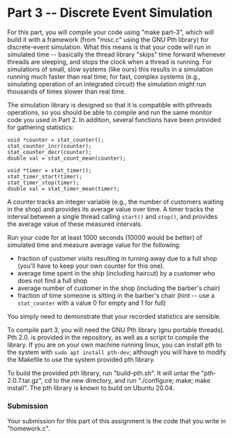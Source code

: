 # Part 3 -- Discrete Event Simulation

For this part, you will compile your code using "make part-3", which will build it with a framework (from "misc.c" using the GNU Pth library) for discrete-event simulation. What this means is that your code will run in simulated time -- basically the thread library "skips" time forward whenever threads are sleeping, and stops the clock when a thread is running. For simulations of small, slow systems (like ours) this results in a simulation running much faster than real time; for fast, complex systems (e.g., simulating operation of an integrated circuit) the simulation might run thousands of times slower than real time.

The simulation library is designed so that it is compatible with pthreads operations, so you should be able to compile and run the same monitor code you used in Part 2. In addition, several functions have been provided for gathering statistics:

```
void *counter = stat_counter();
stat_counter_incr(counter);
stat_counter_decr(counter);
double val = stat_count_mean(counter);

void *timer = stat_timer();
stat_timer_start(timer);
stat_timer_stop(timer);
double val = stat_timer_mean(timer);
```

A counter tracks an integer variable (e.g., the number of customers waiting in the shop) and provides its average value over time. A timer tracks the interval between a single thread calling `start()` and `stop()`, and provides the average value of these measured intervals.

Run your code for at least 1000 seconds (10000 would be better) of simulated time and measure average value for the following:

- fraction of customer visits resulting in turning away due to a full shop (you'll have to keep your own counter for this one).
- average time spent in the ship (including haircut) by a customer who does not find a full shop
- average number of customer in the shop (including the barber's chair)
- fraction of time someone is sitting in the barber's chair (hint -- use a `stat_counter` with a value 0 for empty and 1 for full)

You simply need to demonstrate that your recorded statistics are sensible.

To compile part 3, you will need the GNU Pth library (gnu portable threads). Pth 2.0. is provided in the repository, as well as a script to compile the library. If you are on your own machine running linux, you can install pth to the system with `sudo apt install pth-dev`; although you will have to modify the Makefile to use the system provided pth library.

To build the provided pth library, run "build-pth.sh". It will untar the "pth-2.0.7.tar.gz", cd to the new directory, and run "./configure; make; make install". The pth library is known to build on Ubuntu 20.04.

### Submission

Your submission for this part of this assignment is the code that you write in "homework.c".